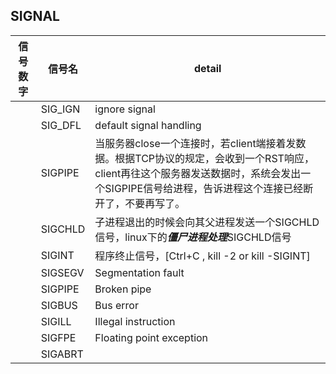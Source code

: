 ## SIGNAL
|信号数字|信号名|detail|
|--|--|--|
||SIG_IGN|ignore signal|
||SIG_DFL|default signal handling|
||SIGPIPE|当服务器close一个连接时，若client端接着发数据。根据TCP协议的规定，会收到一个RST响应，client再往这个服务器发送数据时，系统会发出一个SIGPIPE信号给进程，告诉进程这个连接已经断开了，不要再写了。|
||SIGCHLD|子进程退出的时候会向其父进程发送一个SIGCHLD信号，linux下的***僵尸进程处理***SIGCHLD信号|
||SIGINT|程序终止信号，\[Ctrl+C , kill -2 or kill -SIGINT\]|
||SIGSEGV|Segmentation fault|
||SIGPIPE|Broken pipe|
||SIGBUS|Bus error|
||SIGILL|Illegal instruction|
||SIGFPE|Floating point exception|
||SIGABRT||
